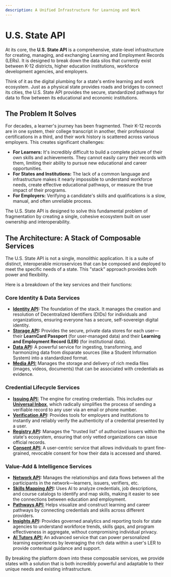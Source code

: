 ```yaml
---
description: A Unified Infrastructure for Learning and Work
---
```


# U.S. State API

At its core, the **U.S. State API** is a comprehensive, state-level infrastructure for creating, managing, and exchanging Learning and Employment Records (LERs). It is designed to break down the data silos that currently exist between K-12 districts, higher education institutions, workforce development agencies, and employers.

Think of it as the digital plumbing for a state's entire learning and work ecosystem. Just as a physical state provides roads and bridges to connect its cities, the U.S. State API provides the secure, standardized pathways for data to flow between its educational and economic institutions.

## The Problem It Solves

For decades, a learner's journey has been fragmented. Their K-12 records are in one system, their college transcript in another, their professional certifications in a third, and their work history is scattered across various employers. This creates significant challenges:

* **For Learners:** It's incredibly difficult to build a complete picture of their own skills and achievements. They cannot easily carry their records with them, limiting their ability to pursue new educational and career opportunities.
* **For States and Institutions:** The lack of a common language and infrastructure makes it nearly impossible to understand workforce needs, create effective educational pathways, or measure the true impact of their programs.
* **For Employers:** Verifying a candidate's skills and qualifications is a slow, manual, and often unreliable process.

The U.S. State API is designed to solve this fundamental problem of fragmentation by creating a single, cohesive ecosystem built on user ownership and interoperability.

## The Architecture: A Stack of Composable Services

The U.S. State API is not a single, monolithic application. It is a suite of distinct, interoperable microservices that can be composed and deployed to meet the specific needs of a state. This "stack" approach provides both power and flexibility.

Here is a breakdown of the key services and their functions:

### **Core Identity & Data Services**

* [**Identity API**](../identities-and-keys/)**:** The foundation of the stack. It manages the creation and resolution of Decentralized Identifiers (DIDs) for individuals and organizations, ensuring everyone has a secure, self-sovereign digital identity.
* [**Storage API**](../../sdks/learncloud-storage-api/)**:** Provides the secure, private data stores for each user—their **LearnCard Passport** (for user-managed data) and their **Learning and Employment Record (LER)** (for institutional data).
* [**Data API**](https://campusapi.org/)**:** A powerful service for ingesting, transforming, and harmonizing data from disparate sources (like a Student Information System) into a standardized format.
* [**Media API:**](broken-reference) Manages the storage and delivery of rich media files (images, videos, documents) that can be associated with credentials as evidence.

### **Credential Lifecycle Services**

* [**Issuing API:**](../../how-to-guides/send-credentials.md) The engine for creating credentials. This includes our [**Universal Inbox**](../network-and-interactions/universal-inbox.md), which radically simplifies the process of sending a verifiable record to any user via an email or phone number.
* [**Verification API**](../../tutorials/verify-credentials.md)**:** Provides tools for employers and institutions to instantly and reliably verify the authenticity of a credential presented by a user.
* [**Registry API**](../identities-and-keys/trust-registries.md)**:** Manages the "trusted list" of authorized issuers within the state's ecosystem, ensuring that only vetted organizations can issue official records.
* [**Consent API:**](../consent-and-permissions/consentflow-overview.md) A user-centric service that allows individuals to grant fine-grained, revocable consent for how their data is accessed and shared.

### **Value-Add & Intelligence Services**

* [**Network API**](../../sdks/learncard-network/)**:** Manages the relationships and data flows between all the participants in the network—learners, issuers, verifiers, etc.
* [**Skills Mapping API**](https://opensalt.net/cfdoc/)**:** Uses AI to analyze credentials, job descriptions, and course catalogs to identify and map skills, making it easier to see the connections between education and employment.
* [**Pathways API:**](https://opensalt.net/cfdoc/) Helps visualize and construct learning and career pathways by connecting credentials and skills across different providers.
* [**Insights API**](../../introduction/ecosystem-architecture.md#learncloud-ai-api)**:** Provides governed analytics and reporting tools for state agencies to understand workforce trends, skills gaps, and program effectiveness in aggregate, without compromising individual privacy.
* [**AI Tutors API:**](../../introduction/ecosystem-architecture.md#learncloud-ai-api) An advanced service that can power personalized learning experiences by leveraging the rich data within a user's LER to provide contextual guidance and support.

By breaking the platform down into these composable services, we provide states with a solution that is both incredibly powerful and adaptable to their unique needs and existing infrastructure.
